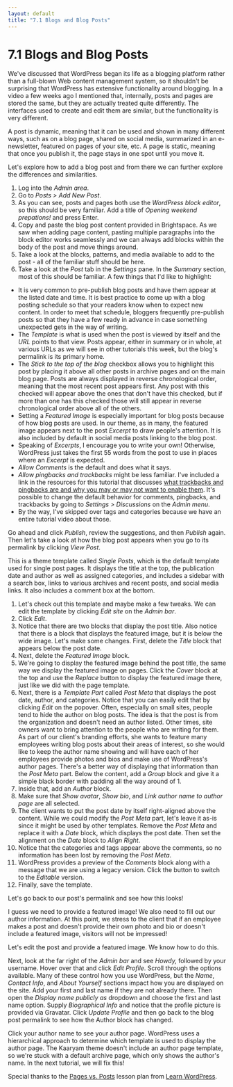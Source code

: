 ```yaml
---
layout: default
title: "7.1 Blogs and Blog Posts"
---
```


# 7.1 Blogs and Blog Posts

We've discussed that WordPress began its life as a blogging platform rather than a full-blown Web content management system, so it shouldn't be surprising that WordPress has extensive functionality around blogging. In a video a few weeks ago I mentioned that, internally, posts and pages are stored the same, but they are actually treated quite differently. The interfaces used to create and edit them are similar, but the functionality is very different.

A post is dynamic, meaning that it can be used and shown in many different ways, such as on a blog page, shared on social media, summarized in an e-newsletter, featured on pages of your site, etc. A page is static, meaning that once you publish it, the page stays in one spot until you move it.

Let's explore how to add a blog post and from there we can further explore the differences and similarities.

1. Log into the _Admin area_.
2. Go to _Posts > Add New Post_.
3. As you can see, posts and pages both use the _WordPress block editor_, so this should be very familiar. Add a title of _Opening weekend prepations!_ and press Enter.
4. Copy and paste the blog post content provided in Brightspace. As we saw when adding page content, pasting multiple paragraphs into the block editor works seamlessly and we can always add blocks within the body of the post and move things around.
5. Take a look at the blocks, patterns, and media available to add to the post - all of the familiar stuff should be here.
6. Take a look at the _Post_ tab in the _Settings_ pane. In the _Summary_ section, most of this should be familiar. A few things that I'd like to highlight:

- It is very common to pre-publish blog posts and have them appear at the listed date and time. It is best practice to come up with a blog posting schedule so that your readers know when to expect new content. In order to meet that schedule, bloggers frequently pre-publish posts so that they have a few ready in advance in case something unexpected gets in the way of writing.
- The _Template_ is what is used when the post is viewed by itself and the _URL_ points to that view. Posts appear, either in summary or in whole, at various URLs as we will see in other tutorials this week, but the blog's permalink is its primary home.
- The _Stick to the top of the blog_ checkbox allows you to highlight this post by placing it above all other posts in archive pages and on the main blog page. Posts are always displayed in reverse chronological order, meaning that the most recent post appears first. Any post with this checked will appear above the ones that don't have this checked, but if more than one has this checked those will still appear in reverse chronological order above all of the others.
- Setting a _Featured Image_ is especially important for blog posts because of how blog posts are used. In our theme, as in many, the featured image appears next to the post _Excerpt_ to draw people's attention. It is also included by default in social media posts linking to the blog post.
- Speaking of _Excerpts_, I encourage you to write your own! Otherwise, WordPress just takes the first 55 words from the post to use in places where an _Excerpt_ is expected.
- _Allow Comments_ is the default and does what it says.
- _Allow pingbacks and trackbacks_ might be less familiar. I've included a link in the resources for this tutorial that discusses [what trackbacks and pingbacks are and why you may or may not want to enable them](https://www.greengeeks.com/tutorials/what-are-trackbacks-and-pingbacks-in-wordpress/). It's possible to change the default behavior for comments, pingbacks, and trackbacks by going to _Settings > Discussions_ on the _Admin menu_.
- By the way, I've skipped over tags and categories because we have an entire tutorial video about those.

Go ahead and click _Publish_, review the suggestions, and then _Publish_ again. Then let's take a look at how the blog post appears when you go to its permalink by clicking _View Post_.

This is a theme template called _Single Posts_, which is the default template used for single post pages. It displays the title at the top, the publication date and author as well as assigned categories, and includes a sidebar with a search box, links to various archives and recent posts, and social media links. It also includes a comment box at the bottom.

1. Let's check out this template and maybe make a few tweaks. We can edit the template by clicking _Edit site_ on the _Admin bar_.
2. Click _Edit_.
3. Notice that there are two blocks that display the post title. Also notice that there is a block that displays the featured image, but it is below the wide image. Let's make some changes. First, delete the _Title_ block that appears below the post date.
4. Next, delete the _Featured Image_ block.
5. We're going to display the featured image behind the post title, the same way we display the featured image on pages. Click the _Cover_ block at the top and use the _Replace_ button to display the featured image there, just like we did with the page template.
6. Next, there is a _Template Part_ called _Post Meta_ that displays the post date, author, and categories. Notice that you can easily edit that by clicking _Edit_ on the popover. Often, especially on small sites, people tend to hide the author on blog posts. The idea is that the post is from the organization and doesn't need an author listed. Other times, site owners want to bring attention to the people who are writing for them. As part of our client's branding efforts, she wants to feature many employees writing blog posts about their areas of interest, so she would like to keep the author name showing and will have each of her employees provide photos and bios and make use of WordPress's author pages. There's a better way of displaying that information than the _Post Meta_ part. Below the content, add a _Group_ block and give it a simple black border with padding all the way around of 1.
7. Inside that, add an _Author_ block.
8. Make sure that _Show avatar_, _Show bio_, and _Link author name to author page_ are all selected.
9. The client wants to put the post date by itself right-aligned above the content. While we could modify the _Post Meta_ part, let's leave it as-is since it might be used by other templates. Remove the _Post Meta_ and replace it with a _Date_ block, which displays the post date. Then set the alignment on the _Date_ block to _Align Right_.
10. Notice that the categories and tags appear above the comments, so no information has been lost by removing the _Post Meta_.
11. WordPress provides a preview of the _Comments_ block along with a message that we are using a legacy version. Click the button to switch to the _Editable_ version.
12. Finally, save the template.

Let's go back to our post's permalink and see how this looks!

I guess we need to provide a featured image! We also need to fill out our author information. At this point, we stress to the client that if an employee makes a post and doesn't provide their own photo and bio or doesn't include a featured image, visitors will not be impressed!

Let's edit the post and provide a featured image. We know how to do this.

Next, look at the far right of the _Admin bar_ and see _Howdy,_ followed by your username. Hover over that and click _Edit Profile_. Scroll through the options available. Many of these control how you use WordPress, but the _Name_, _Contact Info_, and _About Yourself_ sections impact how you are displayed on the site. Add your first and last name if they are not already there. Then open the _Display name publicly as_ dropdown and choose the first and last name option. Supply _Biographical Info_ and notice that the profile picture is provided via Gravatar. Click _Update Profile_ and then go back to the blog post permalink to see how the Author block has changed.

Click your author name to see your author page. WordPress uses a hierarchical approach to determine which template is used to display the author page. The Kaaryam theme doesn't include an author page template, so we're stuck with a default archive page, which only shows the author's name. In the next tutorial, we will fix this!

Special thanks to the [Pages vs. Posts](https://learn.wordpress.org/lesson-plan/pages-versus-posts/) lesson plan from [Learn WordPress](https://learn.wordpress.org/).
